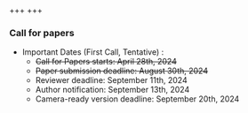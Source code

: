 +++
+++

### Call for papers

- Important Dates (First Call, Tentative) :
  - ~~Call for Papers starts: April 28th, 2024~~
  - ~~Paper submission deadline: August 30th, 2024~~
  - Reviewer deadline: September 11th, 2024
  - Author notification: September 13th, 2024
  - Camera-ready version deadline: September 20th, 2024
